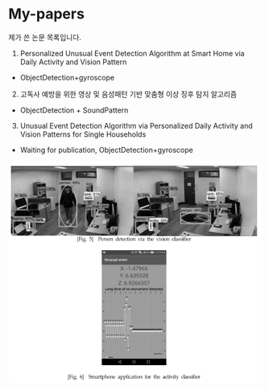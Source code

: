 # My-papers

제가 쓴 논문 목록입니다.

1. Personalized Unusual Event Detection Algorithm at Smart Home via Daily Activity and Vision Pattern
- ObjectDetection+gyroscope
2. 고독사 예방을 위한 영상 및 음성패턴 기반 맞춤형 이상 징후 탐지 알고리즘 
- ObjectDetection + SoundPattern
3. Unusual Event Detection Algorithm via Personalized Daily Activity and Vision Patterns for Single Households 
- Waiting for publication, ObjectDetection+gyroscope

![ex_screenshot](./1.png)
